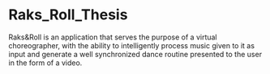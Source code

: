 # Raks_Roll_Thesis
Raks&amp;Roll is an application that serves the purpose of a virtual choreographer, with the ability to intelligently process music given to it as input and generate a well synchronized dance routine presented to the user in the form of a video.
